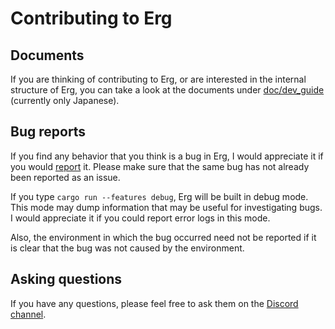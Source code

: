 # Contributing to Erg

## Documents

If you are thinking of contributing to Erg, or are interested in the internal structure of Erg, you can take a look at the documents under [doc/dev_guide](./doc/JA/dev_guide/) (currently only Japanese).

## Bug reports

If you find any behavior that you think is a bug in Erg, I would appreciate it if you would [report](https://github.com/erg-lang/erg/issues/new/choose) it. Please make sure that the same bug has not already been reported as an issue.

If you type `cargo run --features debug`, Erg will be built in debug mode. This mode may dump information that may be useful for investigating bugs. I would appreciate it if you could report error logs in this mode.

Also, the environment in which the bug occurred need not be reported if it is clear that the bug was not caused by the environment.

## Asking questions

If you have any questions, please feel free to ask them on the [Discord channel](https://discord.gg/zfAAUbgGr4).
